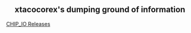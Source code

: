<html><head><title>xtacocorex's dumping ground of information</title></head>
<body>
    <div align="center"><h2>xtacocorex's dumping ground of information</h2></div>
    <div align="left"><a href="./chip_io_releases/index.html">CHIP_IO Releases</a></div>
</body>
</html>